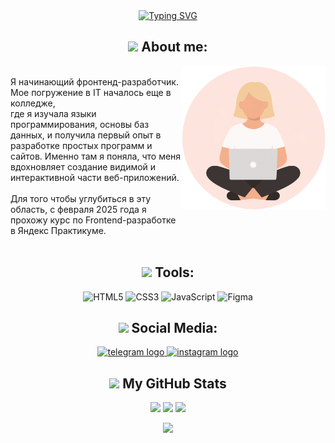 <!-- Привет, меня зовут Анастасия Карпова. Я Фронтенд разрабочик -->
<div align="center">
  <a href="https://git.io/typing-svg">
    <img src="https://readme-typing-svg.demolab.com?font=Fira+Code&pause=1000&color=FFFFFF&width=355&height=40&lines=Hi%2C+my+name+Anastasia+Karpova!;I'm+Frontend+Developer" alt="Typing SVG" />
  </a>
</div>

<!-- Обо мне -->
<h2 align="center"> 
  <img src="https://media0.giphy.com/media/v1.Y2lkPTc5MGI3NjExMnBuang0eXVlamRiaGVnM2R2MGliNTZlcGs1ZnVpMWk5dTBlc2w5NCZlcD12MV9pbnRlcm5hbF9naWZfYnlfaWQmY3Q9cw/mGcNjsfWAjY5AEZNw6/giphy.gif" width="50"> 
  About me:
</h2>
<div>
  <img align='right' src="images/afanassk.png" width="230">
  <p>
    <br>
    Я начинающий фронтенд-разработчик. Мое погружение в IT началось еще в колледже,</br> где я изучала языки программирования, основы баз данных, и получила первый опыт в разработке простых программ и сайтов. 
    Именно там я поняла, что меня вдохновляет создание видимой и интерактивной части веб-приложений. 
    <br>
    <br>
    Для того чтобы углубиться в эту область, с февраля 2025 года я прохожу курс по Frontend-разработке </br>в Яндекс Практикуме.
    <br>
    <br>
  </p>
</div>

<!-- Инструменты -->
<h2 align="center">
  <img src="https://media1.giphy.com/media/v1.Y2lkPTc5MGI3NjExOHRtNHZiNnprNXM0OXdtazRnanZkaXc0dG1vODgyOGs0cTY4amw0bCZlcD12MV9pbnRlcm5hbF9naWZfYnlfaWQmY3Q9cw/kL3ZvNKk4hyR1B8hVt/giphy.gif" width="22"> 
  Tools:
</h2>
<div align="center">

![HTML5](https://img.shields.io/badge/html5-%23E34F26.svg?style=for-the-badge&logo=html5&logoColor=white)
![CSS3](https://img.shields.io/badge/css-%23663399.svg?style=for-the-badge&logo=css&logoColor=white)
![JavaScript](https://img.shields.io/badge/javascript-%23323330.svg?style=for-the-badge&logo=javascript&logoColor=%23F7DF1E)
![Figma](https://img.shields.io/badge/figma-%23F24E1E.svg?style=for-the-badge&logo=figma&logoColor=white)

</div>

<!-- Социальные сети -->
<h2 align="center">
  <img src="https://media1.giphy.com/media/v1.Y2lkPTc5MGI3NjExNGI2ejhpd3AxZzE5NDJ5djlxdWNjZHdobGI3Y21qN3kxa3J6MXd6cCZlcD12MV9pbnRlcm5hbF9naWZfYnlfaWQmY3Q9cw/dhGGpFEXFUN63MVaSR/giphy.gif" width="22"> 
  Social Media:
</h2>

<div align="center">
 <!-- <a href="https://vk.com/loveu_somuch" target="_blank">
    <img src="logo/vk logo.png" height="25" alt="vk logo"  />
  </a> -->
  <a href="https://t.me/ph_afanas" target="_blank">
    <img src="https://img.shields.io/static/v1?message=Telegram&logo=telegram&label=&color=2CA5E0&logoColor=white&labelColor=&style=for-the-badge" height="25" alt="telegram logo"  />
  </a>
  <a href="https://instagram.com/ph_afanas" target="_blank">
    <img src="https://img.shields.io/badge/Instagram-%23E4405F.svg?style=for-the-badge&logo=Instagram&logoColor=white" height="25" alt="instagram logo" />
  </a>
</div>


<!-- Моя статистика -->
<h2 align="center">
   <img src="https://media4.giphy.com/media/v1.Y2lkPTc5MGI3NjExYnNiY2J3MnBoNG90MGc1cnp5MmxxaDZrYjRyMXkyYWNwbjdheW82ZCZlcD12MV9pbnRlcm5hbF9naWZfYnlfaWQmY3Q9cw/DDGQgJLkOlSKe08e74/giphy.gif" width="22"> 
  My GitHub Stats
</h2>
<div align="center">

![](http://github-profile-summary-cards.vercel.app/api/cards/profile-details?username=afanassk&theme=dracula)
![](http://github-profile-summary-cards.vercel.app/api/cards/repos-per-language?username=afanassk&theme=dracula)
![](http://github-profile-summary-cards.vercel.app/api/cards/stats?username=afanassk&theme=dracula)
<!--![](http://github-profile-summary-cards.vercel.app/api/cards/most-commit-language?username=afanassk&theme=dracula)-->
<!-- ![](http://github-profile-summary-cards.vercel.app/api/cards/productive-time?username=afanassk&theme=dracula&utcOffset=8)-->

</div>

<!-- Посещения -->
<!--  <div align="center">
  <a href="https://visitorbadge.io/status?path=https%3A%2F%2Fgithub.com%2Fafanassk">
    <img src="https://api.visitorbadge.io/api/visitors?path=https%3A%2F%2Fgithub.com%2Fafanassk&countColor=%23263759" />
  </a>
</div> 
-->

<!-- Футер -->
<div align="center">
  <img src="https://capsule-render.vercel.app/api?type=waving&height=110&color=gradient&section=footer&reversal=false" />
</div>

<!--
**afanassk/afanassk** is a ✨ _special_ ✨ repository because its `README.md` (this file) appears on your GitHub profile.

Here are some ideas to get you started:

- 🔭 I’m currently working on ...
- 🌱 I’m currently learning ...
- 👯 I’m looking to collaborate on ...
- 🤔 I’m looking for help with ...
- 💬 Ask me about ...
- 📫 How to reach me: ...
- 😄 Pronouns: ...
- ⚡ Fun fact: ...
-->